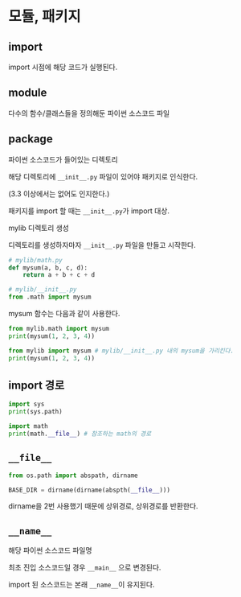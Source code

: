 # 모듈, 패키지

## import

import 시점에 해당 코드가 실행된다.

## module

다수의 함수/클래스들을 정의해둔 파이썬 소스코드 파일

## package

파이썬 소스코드가 들어있는 디렉토리

해당 디렉토리에 `__init__.py` 파일이 있어야 패키지로 인식한다.

(3.3 이상에서는 없어도 인지한다.)

패키지를 import 할 때는 `__init__.py`가 import 대상.

mylib 디렉토리 생성

디렉토리를 생성하자마자 `__init__.py` 파일을 만들고 시작한다.

```py
# mylib/math.py
def mysum(a, b, c, d):
    return a + b + c + d
```

```py
# mylib/__init__.py
from .math import mysum
```

mysum 함수는 다음과 같이 사용한다.

```py
from mylib.math import mysum
print(mysum(1, 2, 3, 4))

from mylib import mysum # mylib/__init__.py 내의 mysum을 가리킨다.
print(mysum(1, 2, 3, 4))
```

## import 경로

```py
import sys
print(sys.path)

import math
print(math.__file__) # 참조하는 math의 경로
```

## `__file__`

```py
from os.path import abspath, dirname

BASE_DIR = dirname(dirname(abspth(__file__)))
```

dirname을 2번 사용했기 때문에 상위경로, 상위경로를 반환한다.

## `__name__`

해당 파이썬 소스코드 파일명

최초 진입 소스코드일 경우 `__main__` 으로 변경된다.

import 된 소스코드는 본래 `__name__`이 유지된다.

